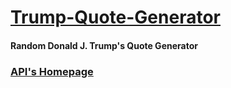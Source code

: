 # [Trump-Quote-Generator](https://navneet-sahota.github.io/Trump-Quote-Generator/)
#### Random Donald J. Trump's Quote Generator
### [API's Homepage](https://whatdoestrumpthink.com/api-docs/index.html)
